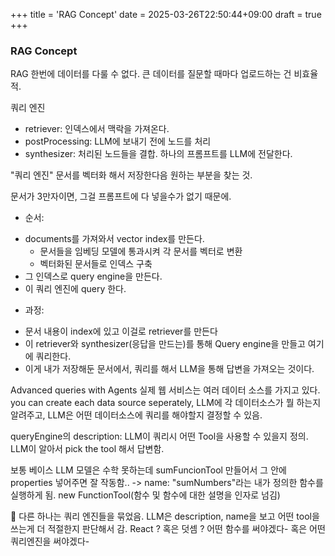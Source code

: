 +++
title = 'RAG Concept'
date = 2025-03-26T22:50:44+09:00
draft = true
+++
### RAG Concept

RAG
한번에 데이터를 다룰 수 없다.
큰 데이터를 질문할 때마다 업로드하는 건 비효율적.

쿼리 엔진
- retriever: 인덱스에서 맥락을 가져온다.
- postProcessing: LLM에 보내기 전에 노드를 처리
- synthesizer: 처리된 노드들을 결합. 하나의 프롬프트를 LLM에 전달한다.

"쿼리 엔진"
문서를 벡터화 해서 저장한다음 
원하는 부분을 찾는 것.

문서가 3만자이면, 그걸 프롬프트에 다 넣을수가 없기 때문에.

* 순서: 
- documents를 가져와서 vector index를 만든다.
    - 문서들을 임베딩 모델에 통과시켜 각 문서를 벡터로 변환
    - 벡터화된 문서들로 인덱스 구축
- 그 인덱스로 query engine을 만든다.
- 이 쿼리 엔진에 query 한다.

* 과정:
- 문서 내용이 index에 있고 이걸로 retriever를 만든다
- 이 retriever와 synthesizer(응답을 만드는)를 통해 Query engine을 만들고
여기에 쿼리한다.
- 이게 내가 저장해둔 문서에서, 쿼리를 해서 LLM을 통해 답변을 가져오는 것이다.



Advanced queries with Agents
실제 웹 서비스는 여러 데이터 소스를 가지고 있다.
you can create each data source seperately,
LLM에 각 데이터소스가 뭘 하는지 알려주고,
LLM은 어떤 데이터소스에 쿼리를 해야할지 결정할 수 있음.

queryEngine의 description: LLM이 쿼리시 어떤 Tool을 사용할 수 있을지 정의.
LLM이 알아서 pick the tool 해서 답변함.

보통 베이스 LLM 모델은 수학 못하는데
sumFuncionTool 만들어서 그 안에 properties 넣어주면
잘 작동함..
-> name: "sumNumbers"라는 내가 정의한 함수를 실행하게 됨. 
new FunctionTool(함수 및 함수에 대한 설명을 인자로 넘김)

🍊 다른 하나는 쿼리 엔진들을 묶었음.
LLM은 description, name을 보고 어떤 tool을 쓰는게 더 적절한지 판단해서 감.
React ? 혹은 덧셈 ? 
어떤 함수를 써야겠다- 혹은 어떤 쿼리엔진을 써야겠다-

